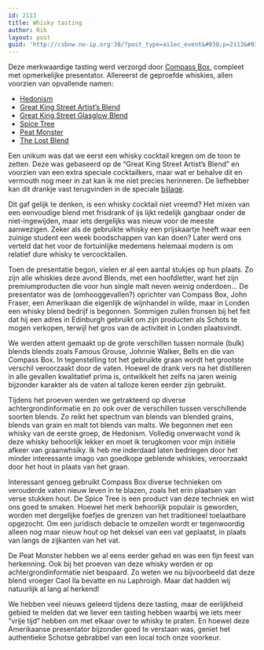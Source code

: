 ```yaml
---
id: 2113
title: Whisky tasting
author: Rik
layout: post
guid: 'http://csbnw.no-ip.org:38/?post_type=ai1ec_event&#038;p=2113&#038;instance_id='
---
```

Deze merkwaardige tasting werd verzorgd door [Compass Box][1], compleet met opmerkelijke presentator. Allereerst de geproefde whiskies, allen voorzien van opvallende namen:

  * [Hedonism][2]
  * [Great King Street Artist&#8217;s Blend][3]
  * [Great King Street Glasglow Blend][4]
  * [Spice Tree][5]
  * [Peat Monster][6]
  * [The Lost Blend][7]

Een unikum was dat we eerst een whisky cocktail kregen om de toon te zetten. Deze was gebaseerd op de &#8220;Great King Street Artist&#8217;s Blend&#8221; en voorzien van een extra speciale cocktailkers, maar wat er behalve dit en vermouth nog meer in zat kan ik me niet precies herinneren. De liefhebber kan dit drankje vast terugvinden in de speciale [bijlage][8].

Dit gaf gelijk te denken, is een whisky cocktail niet vreemd? Het mixen van een eenvoudige blend met frisdrank of ijs lijkt redelijk gangbaar onder de niet-ingewijden, maar iets dergelijks was nieuw voor de meeste aanwezigen. Zeker als de gebruikte whisky een prijskaartje heeft waar een zuinige student een week boodschappen van kan doen? Later werd ons verteld dat het voor de fortuinlijke medemens helemaal modern is om relatief dure whisky te vercocktailen.

Toen de presentatie begon, vielen er al een aantal stukjes op hun plaats. Zo zijn alle whiskies deze avond Blends, met een hoofdletter, want het zijn premiumproducten die voor hun single malt neven weinig onderdoen&#8230; De presentator was de (omhooggevallen?) oprichter van Compass Box, John Fraser, een Amerikaan die eigenlijk de wijnhandel in wilde, maar in Londen een whisky blend bedrijf is begonnen. Sommigen zullen fronsen bij het feit dat hij een adres in Edinburgh gebruikt om zijn producten als Schots te mogen verkopen, terwijl het gros van de activiteit in Londen plaatsvindt.

We werden attent gemaakt op de grote verschillen tussen normale (bulk) blends blends zoals Famous Grouse, Johnnie Walker, Bells en die van Compass Box. In tegenstelling tot het gebruikte graan wordt het grootste verschil veroorzaakt door de vaten. Hoewel de drank vers na het distilleren in alle gevallen kwalitatief prima is, ontwikkelt het zelfs na jaren weinig bijzonder karakter als de vaten al talloze keren eerder zijn gebruikt.

Tijdens het proeven werden we getrakteerd op diverse achtergrondinformatie en zo ook over de verschillen tussen verschillende soorten blends. Zo reikt het spectrum van blends van blended grains, blends van grain en malt tot blends van malts. We begonnen met een whisky van de eerste groep, de Hedonism. Volledig onverwacht vond ik deze whisky behoorlijk lekker en moet ik terugkomen voor mijn initiële afkeer van graanwhsiky. Ik heb me inderdaad laten bedriegen door het minder interessante imago van goedkope geblende whiskies, veroorzaakt door het hout in plaats van het graan.

Interessant genoeg gebruikt Compass Box diverse technieken om verouderde vaten nieuw leven in te blazen, zoals het erin plaatsen van verse stukken hout. De Spice Tree is een product van deze techniek en wist ons goed te smaken. Hoewel het merk behoorlijk populair is geworden, worden met dergelijke foefjes de grenzen van het traditioneel toelaatbare opgezocht. Om een juridisch debacle te omzeilen wordt er tegenwoordig alleen nog maar nieuw hout op het deksel van een vat geplaatst, in plaats van langs de zijkanten van het vat.

De Peat Monster hebben we al eens eerder gehad en was een fijn feest van herkenning. Ook bij het proeven van deze whisky werden er op achtergrondinformatie niet bespaard. Zo weten we nu bijvoorbeeld dat deze blend vroeger Caol Ila bevatte en nu Laphroigh. Maar dat hadden wij natuurlijk al lang al herkend!

We hebben veel nieuws geleerd tijdens deze tasting, maar de eerlijkheid gebied te melden dat we liever een tasting hebben waarbij we iets meer &#8220;vrije tijd&#8221; hebben om met elkaar over te whisky te praten. En hoewel deze Amerikaanse presentator bijzonder goed te verstaan was, geniet het authentieke Schotse gebrabbel van een local toch onze voorkeur.

 [1]: http://www.compassboxwhisky.com/
 [2]: http://www.masterofmalt.com/whiskies/compass-box-hedonism-whisky/
 [3]: https://www.masterofmalt.com/whiskies/compass-box-great-king-street-artists-blend-50cl-whisky/
 [4]: http://www.masterofmalt.com/whiskies/compass-box-great-king-street-artists-blend-whisky/
 [5]: http://www.masterofmalt.com/whiskies/compass-box-spice-tree-whisky/
 [6]: http://www.masterofmalt.com/whiskies/compass-box-the-peat-monster-whisky/
 [7]: http://www.masterofmalt.com/whiskies/compass-box/compass-box-the-lost-blend-whisky/
 [8]: http://www.compassboxwhisky.com/greatkingstreet/pdf/GKS-Cocktail-Collection-UK.pdf